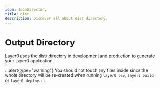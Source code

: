 ```yaml
---
icon: IconDirectory
title: dist
description: Discover all about dist directory.
---
```


# Output Directory

Layer0 uses the dist/ directory in development and production to generate your Layer0 application.

:::alert{type="warning"}
You should not touch any files inside since the whole directory will be re-created when running `layer0 dev`, `layer0 build` or `layer0 deploy`.
:::
